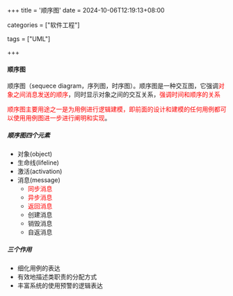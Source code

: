 +++
title = '顺序图'
date = 2024-10-06T12:19:13+08:00

categories = ["软件工程"]

tags = ["UML"]

+++



#### 顺序图



顺序图（sequece diagram，序列图，时序图）。顺序图是一种交互图，它强调<font color='red'>对象之间消息发送的顺序</font>，同时显示对象之间的交互关系，<font color='red'>强调时间和顺序的关系</font>

<font color='red'>顺序图主要用途之一是为用例进行逻辑建模，即前面的设计和建模的任何用例都可以使用用例图进一步进行阐明和实现</font>。



##### 顺序图四个元素

- 对象(object)
- 生命线(lifeline)
- 激活(activation)
- 消息(message)
  - <font color='red'>同步消息</font>
  - <font color='red'>异步消息</font>
  - <font color='red'>返回消息</font>
  - 创建消息
  - 销毁消息
  - 自返消息



##### 三个作用

- 细化用例的表达
- 有效地描述类职责的分配方式
- 丰富系统的使用预警的逻辑表达
